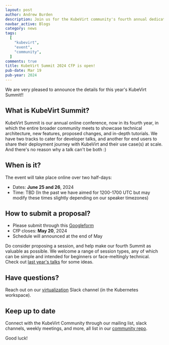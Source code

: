 ```yaml
---
layout: post
author: Andrew Burden
description: Join us for the KubeVirt community's fourth annual dedicated online event
navbar_active: Blogs
category: news
tags:
  [
    "kubevirt",
    "event",
    "community",
  ]
comments: true
title: KubeVirt Summit 2024 CfP is open!
pub-date: Mar 19
pub-year: 2024
---
```


We are very pleased to announce the details for this year's KubeVirt Summit!! 

## What is KubeVirt Summit?

KubeVirt Summit is our annual online conference, now in its fourth year, in which the entire broader community meets to showcase technical architecture, new features, proposed changes, and in-depth tutorials.
We have two tracks to cater for developer talks, and another for end users to share their deployment journey with KubeVirt and their use case(s) at scale. And there's no reason why a talk can't be both :) 

## When is it?

The event will take place online over two half-days:

- Dates: **June 25 and 26**, 2024
- Time: TBD 
(In the past we have aimed for 1200-1700 UTC but may modify these times slightly depending on our speaker timezones)

## How to submit a proposal?

- Please submit through this [Googleform](https://docs.google.com/forms/d/e/1FAIpQLSeELmfpD_20kZnrciXkdSdDS_MLFLN9xSaZDKptNPjg3JGLaA/viewform)
- CfP closes: **May 20**, 2024
- Schedule will announced at the end of May

Do consider proposing a session, and help make our fourth Summit as valuable as possible. We welcome a range of session types, any of which can be simple and intended for beginners or face-meltingly technical. Check out [last year's talks](https://www.youtube.com/playlist?list=PLnLpXX8KHIYwe_V5pCXfXVDs-lY5dX55Q) for some ideas.

## Have questions?

Reach out on our [virtualization](https://kubernetes.slack.com/messages/virtualization) Slack channel (in the Kubernetes workspace).

## Keep up to date

Connect with the KubeVirt Community through our mailing list, slack channels, weekly meetings, and more, all list in our [community repo](https://github.com/kubevirt/community).

Good luck!

